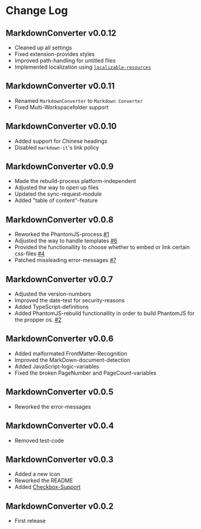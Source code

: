 # Change Log
## MarkdownConverter v0.0.12
  - Cleaned up all settings
  - Fixed extension-provides styles
  - Improved path-handling for untitled files
  - Implemented localization using [`localizable-resources`](https://npmjs.org/package/localizable-resources)

## MarkdownConverter v0.0.11
  - Renamed `MarkdownConverter` to `Markdown Converter`
  - Fixed Multi-Workspacefolder support

## MarkdownConverter v0.0.10
  - Added support for Chinese headings
  - Disabled `markdown-it`'s link policy

## MarkdownConverter v0.0.9
  - Made the rebuild-process platform-independent
  - Adjusted the way to open up files
  - Updated the sync-request-module
  - Added "table of content"-feature

## MarkdownConverter v0.0.8
  - Reworked the PhantomJS-process [#1](https://github.com/manuth/MarkdownConverter/issues/1)
  - Adjusted the way to handle templates [#6](https://github.com/manuth/MarkdownConverter/issues/6)
  - Provided the functionallity to choose whether to embed or link certain css-files [#4](https://github.com/manuth/MarkdownConverter/issues/4)
  - Patched missleading error-messages [#7](https://github.com/manuth/MarkdownConverter/issues/7)

## MarkdownConverter v0.0.7
  - Adjusted the version-numbers
  - Improved the date-test for security-reasons
  - Added TypeScript-definitions
  - Added PhantomJS-rebuild functionallity in order to build PhantomJS for the propper os. [#2](https://github.com/manuth/MarkdownConverter/issues/2)

## MarkdownConverter v0.0.6
  - Added malformated FrontMatter-Recognition
  - Improved the MarkDown-document-detection
  - Added JavaScript-logic-variables
  - Fixed the broken PageNumber and PageCount-variables

## MarkdownConverter v0.0.5
  - Reworked the error-messages

## MarkdownConverter v0.0.4
  - Removed test-code

## MarkdownConverter v0.0.3
  - Added a new Icon
  - Reworked the README
  - Added [Checkbox-Support][MarkdownItCheckbox]

## MarkdownConverter v0.0.2
  - First release

<!--- References -->
[MarkdownItCheckbox]: https://www.npmjs.com/package/markdown-it-checkbox